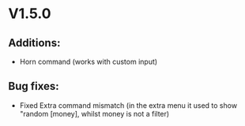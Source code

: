 # V1.5.0

## Additions:
- Horn command (works with custom input)

## Bug fixes:
- Fixed Extra command mismatch (in the extra menu it used to show "random [money], whilst money is not a filter)
